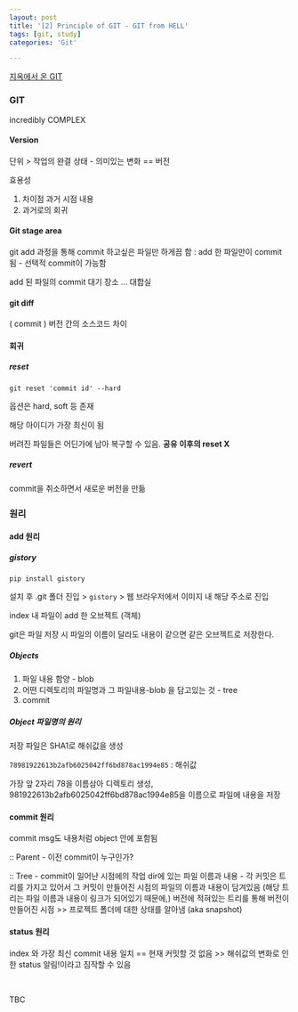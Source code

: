 ```yaml
---
layout: post
title: '[2] Principle of GIT - GIT from HELL'
tags: [git, study]
categories: 'Git'

---
```


[지옥에서 온 GIT](https://www.inflearn.com/course/지옥에서-온-git#curriculum)

### GIT

incredibly COMPLEX 



#### Version

단위 > 작업의 완결 상태 - 의미있는 변화 == 버전 

효용성

1. 차이점 과거 시점 내용
2. 과거로의 회귀



#### Git stage area 

 git add 과정을 통해 commit 하고싶은 파일만 하게끔 함 : add 한 파일만이 commit 됨 - 선택적 commit이 가능함

add 된 파일의 commit 대기 장소 ... 대합실



#### git diff

( commit ) 버전 간의 소스코드 차이



#### 회귀

##### reset

```
git reset 'commit id' --hard
```

옵션은 hard, soft 등 존재

해당 아이디가 가장 최신이 됨

버려진 파일들은 어딘가에 남아 복구할 수 있음. **공유 이후의 reset X**



##### revert

commit을 취소하면서 새로운 버전을 만듦



### 원리

#### add 원리

##### gistory

 ```
pip install gistory
 ```

설치 후 .git 폴더 진입 > `gistory` > 웹 브라우저에서 이미지 내 해당 주소로 진입 

index 내 파일이 add 한 오브젝트 (객체)

git은 파일 저장 시 파일의 이름이 달라도 내용이 같으면 같은 오브젝트로 저장한다.

##### Objects

1. 파일 내용 함양 -  blob
2. 어떤 디렉토리의 파일명과 그 파일내용-blob 을 담고있는 것 - tree
3. commit



##### Object 파일명의 원리

저장 파일은 SHA1로 해쉬값을 생성

`78981922613b2afb6025042ff6bd878ac1994e85` : 해쉬값

가장 앞 2자리 78을 이름삼아 디렉토리 생성, 981922613b2afb6025042ff6bd878ac1994e85을 이름으로 파일에 내용을 저장



#### commit 원리

commit msg도 내용처럼 object 안에 포함됨

:: Parent - 이전 commit이 누구인가? 

:: Tree - commit이 일어난 시점에의 작업 dir에 있는 파일 이름과 내용  - 각 커밋은 트리를 가지고 있어서 그 커밋이 만들어진 시점의 파일의 이름과 내용이 담겨있음 (해당 트리는 파일 이름과 내용이 링크가 되어있기 때문에,) 버전에 적혀있는 트리를 통해 버전이 만들어진 시점 >> 프로젝트 폴더에 대한 상태를 알아냄 (aka snapshot)



#### status 원리

index 와 가장 최신 commit 내용 일치 == 현재 커밋할 것 없음  >> 해쉬값의 변화로 인한 status 알림!이라고 짐작할 수 있음



<br>

TBC